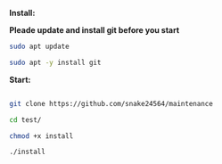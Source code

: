 <b>Install:</b>

<b>Pleade update and install git before you start</b>

```sh
sudo apt update

sudo apt -y install git
```

<b>Start:</b>

```sh

git clone https://github.com/snake24564/maintenance

cd test/

chmod +x install

./install
```
